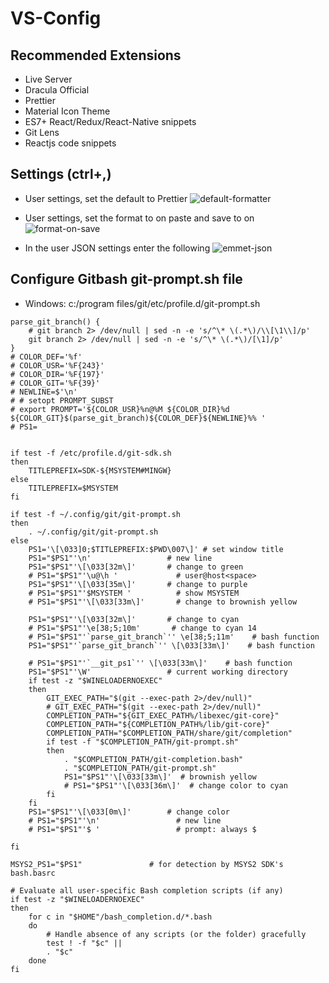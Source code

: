 # VS-Config

## Recommended Extensions

- Live Server
- Dracula Official
- Prettier
- Material Icon Theme
- ES7+ React/Redux/React-Native snippets
- Git Lens
- Reactjs code snippets

## Settings (ctrl+,)

- User settings, set the default to Prettier
  ![default-formatter](https://user-images.githubusercontent.com/98510717/151345509-c59d18ba-2034-4857-9f0c-58f48043c555.png)

- User settings, set the format to on paste and save to on
  ![format-on-save](https://user-images.githubusercontent.com/98510717/151345843-d44697d0-01e8-4eeb-8274-49cf965b929f.png)

- In the user JSON settings enter the following
  ![emmet-json](https://user-images.githubusercontent.com/98510717/151345770-4d466c48-acc5-42c3-a639-350bc749add7.png)

## Configure Gitbash git-prompt.sh file

- Windows: c:/program files/git/etc/profile.d/git-prompt.sh

```shell
parse_git_branch() {
    # git branch 2> /dev/null | sed -n -e 's/^\* \(.*\)/\\[\1\\]/p'
    git branch 2> /dev/null | sed -n -e 's/^\* \(.*\)/[\1]/p'
}
# COLOR_DEF='%f'
# COLOR_USR='%F{243}'
# COLOR_DIR='%F{197}'
# COLOR_GIT='%F{39}'
# NEWLINE=$'\n'
# # setopt PROMPT_SUBST
# export PROMPT='${COLOR_USR}%n@%M ${COLOR_DIR}%d ${COLOR_GIT}$(parse_git_branch)${COLOR_DEF}${NEWLINE}%% '
# PS1=


if test -f /etc/profile.d/git-sdk.sh
then
	TITLEPREFIX=SDK-${MSYSTEM#MINGW}
else
	TITLEPREFIX=$MSYSTEM
fi

if test -f ~/.config/git/git-prompt.sh
then
	. ~/.config/git/git-prompt.sh
else
	PS1='\[\033]0;$TITLEPREFIX:$PWD\007\]' # set window title
	PS1="$PS1"'\n'                 # new line
	PS1="$PS1"'\[\033[32m\]'       # change to green
	# PS1="$PS1"'\u@\h '             # user@host<space>
	PS1="$PS1"'\[\033[35m\]'       # change to purple
	# PS1="$PS1"'$MSYSTEM '          # show MSYSTEM
	# PS1="$PS1"'\[\033[33m\]'       # change to brownish yellow

	PS1="$PS1"'\[\033[32m\]'       # change to cyan
	# PS1="$PS1"'\e[38;5;10m'       # change to cyan 14
	# PS1="$PS1"'`parse_git_branch`'' \e[38;5;11m'    # bash function
	PS1="$PS1"'`parse_git_branch`'' \[\033[33m\]'    # bash function

	# PS1="$PS1"'`__git_ps1`'' \[\033[33m\]'    # bash function
	PS1="$PS1"'\W'                 # current working directory
	if test -z "$WINELOADERNOEXEC"
	then
		GIT_EXEC_PATH="$(git --exec-path 2>/dev/null)"
		# GIT_EXEC_PATH="$(git --exec-path 2>/dev/null)"
		COMPLETION_PATH="${GIT_EXEC_PATH%/libexec/git-core}"
		COMPLETION_PATH="${COMPLETION_PATH%/lib/git-core}"
		COMPLETION_PATH="$COMPLETION_PATH/share/git/completion"
		if test -f "$COMPLETION_PATH/git-prompt.sh"
		then
			. "$COMPLETION_PATH/git-completion.bash"
			. "$COMPLETION_PATH/git-prompt.sh"
			PS1="$PS1"'\[\033[33m\]'  # brownish yellow
			# PS1="$PS1"'\[\033[36m\]'  # change color to cyan
		fi
	fi
	PS1="$PS1"'\[\033[0m\]'        # change color
	# PS1="$PS1"'\n'                 # new line
	# PS1="$PS1"'$ '                 # prompt: always $

fi

MSYS2_PS1="$PS1"               # for detection by MSYS2 SDK's bash.basrc

# Evaluate all user-specific Bash completion scripts (if any)
if test -z "$WINELOADERNOEXEC"
then
	for c in "$HOME"/bash_completion.d/*.bash
	do
		# Handle absence of any scripts (or the folder) gracefully
		test ! -f "$c" ||
		. "$c"
	done
fi
```
